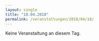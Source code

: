 ```yaml
---
layout: single
title: "18.04.2018"
permalink: /veranstaltungen/2018/04/18/
---
```


Keine Veranstaltung an diesem Tag.
